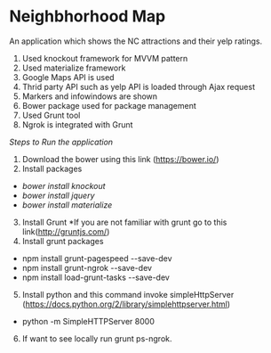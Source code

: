 # Neighbhorhood Map

An application which shows the NC attractions and their yelp ratings.

1. Used knockout framework for MVVM pattern
2. Used materialize framework
3. Google Maps API is used
4. Thrid party API such as yelp API is loaded through Ajax request
5. Markers and infowindows are shown
6. Bower package used for package management
7. Used Grunt tool
8. Ngrok is integrated with Grunt

 *Steps to Run the application*

 1. Download the bower using this link (https://bower.io/)
 2. Install packages
  * _bower install knockout_
  * _bower install jquery_
  * _bower install materialize_
 3. Install Grunt
  *If you are not familiar with grunt go to this link(http://gruntjs.com/)
 4. Install grunt packages
  * npm install grunt-pagespeed --save-dev
  * npm install grunt-ngrok --save-dev
  * npm install load-grunt-tasks --save-dev
5. Install python and  this command invoke simpleHttpServer (https://docs.python.org/2/library/simplehttpserver.html)
  * python -m SimpleHTTPServer 8000
6. If want to see locally run grunt ps-ngrok.




